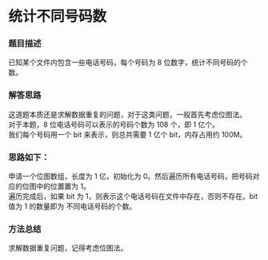 # 统计不同号码数
### 题目描述
已知某个文件内包含一些电话号码，每个号码为 8 位数字，统计不同号码的个数。

### 解答思路
这道题本质还是求解数据重复的问题，对于这类问题，一般首先考虑位图法。  
对于本题，8 位电话号码可以表示的号码个数为 108 个，即 1 亿个。  
我们每个号码用一个 bit 来表示，则总共需要 1 亿个 bit，内存占用约 100M。

### 思路如下：
申请一个位图数组，长度为 1 亿，初始化为 0。然后遍历所有电话号码，把号码对应的位图中的位置置为 1。  
遍历完成后，如果 bit 为 1，则表示这个电话号码在文件中存在，否则不存在。bit 值为 1 的数量即为 不同电话号码的个数。
### 方法总结
求解数据重复问题，记得考虑位图法。
